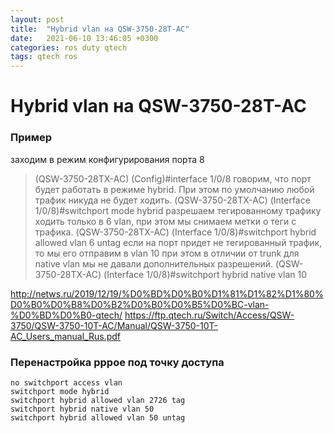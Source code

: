 ```yaml
---
layout: post
title:  "Hybrid vlan на QSW-3750-28T-AC"
date:   2021-06-10 13:46:05 +0300
categories: ros duty qtech
tags: qtech ros
---
```




# Hybrid vlan на QSW-3750-28T-AC


### Пример

заходим в режим конфигурирования порта 8
>(QSW-3750-28TX-AC) (Config)#interface 1/0/8
говорим, что порт будет работать в режиме hybrid. При этом по умолчанию любой трафик никуда не будет ходить.
>(QSW-3750-28TX-AC) (Interface 1/0/8)#switchport mode hybrid
 разрешаем тегированному трафику ходить только в 6 vlan, при этом мы снимаем метки о теги с трафика. 
>(QSW-3750-28TX-AC) (Interface 1/0/8)#switchport hybrid allowed vlan  6  untag
если на порт придет не тегированный трафик, то мы его отправим в vlan 10
при этом в отличии от trunk для native vlan мы не давали дополнительных разрешений.
>(QSW-3750-28TX-AC) (Interface 1/0/8)#switchport hybrid native vlan 10

http://netws.ru/2019/12/19/%D0%BD%D0%B0%D1%81%D1%82%D1%80%D0%B0%D0%B8%D0%B2%D0%B0%D0%B5%D0%BC-vlan-%D0%BD%D0%B0-qtech/
https://ftp.qtech.ru/Switch/Access/QSW-3750/QSW-3750-10T-AC/Manual/QSW-3750-10T-AC_Users_manual_Rus.pdf

### Перенастройка pppoe под точку доступа
```
no switchport access vlan
switchport mode hybrid
switchport hybrid allowed vlan 2726 tag
switchport hybrid native vlan 50
switchport hybrid allowed vlan 50 untag
```